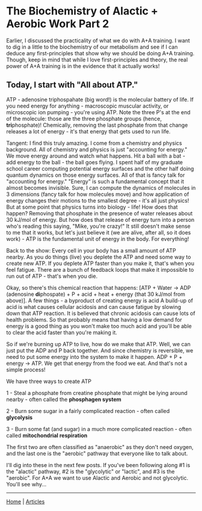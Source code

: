 # The Biochemistry of Alactic + Aerobic Work Part 2

Earlier, I discussed the practicality of what we do with A+A training. I want to dig in a little to the biochemistry of our metabolism and see if I can deduce any first-principles that show why we should be doing A+A training. Though, keep in mind that while I love first-principles and theory, the real power of A+A training is in the evidence that it actually works!

## Today, I start with "All about ATP."

ATP - adenosine triphospahate (big word!) is the molecular battery of life. If you need energy for anything - macroscopic muscular activity, or microscopic ion pumping - you're using ATP. Note the three P's at the end of the molecule: those are the three phosphate groups (hence, **tri**phosphate)! Chemically, removing the last phosphate from that change releases a lot of energy - it's that energy that gets used to run life.

Tangent: I find this truly amazing. I come from a chemistry and physics background. All of chemistry and physics is just "accounting for energy." We move energy around and watch what happens. Hit a ball with a bat - add energy to the ball - the ball goes flying. I spent half of my graduate school career computing potential energy surfaces and the other half doing quantum dynamics on those energy surfaces. All of that is fancy talk for "accounting for energy." "Energy" is such a fundamental concept that it almost becomes invisible. Sure, I can compute the dynamics of molecules in 3 dimensions (fancy talk for how molecules move) and how application of energy changes their motions to the smallest degree - it's all just physics! But at some point that physics turns into biology - life! How does that happen? Removing that phosphate in the presence of water releases about 30 kJ/mol of energy. But how does that release of energy turn into a person who's reading this saying, "Mike, you're crazy!" It still doesn't make sense to me that it works, but let's just believe it (we are alive, after all, so it does work) - ATP is the fundamental unit of energy in the body. For everything!

Back to the show: Every cell in your body has a small amount of ATP nearby. As you do things (live) you deplete the ATP and need some way to create new ATP. If you deplete ATP faster than you make it, that's when you feel fatigue. There are a bunch of feedback loops that make it impossible to run out of ATP - that's when you die.

Okay, so there's this chemical reaction that happens: [ATP + Water -> ADP (adenosine **di**phospate) + P + acid + heat + energy (that 30 kJ/mol from above)]. A few things - a byproduct of creating energy is acid A build-up of acid is what causes cellular acidosis and can cause fatigue by slowing down that ATP reaction. It is believed that chronic acidosis can cause lots of health problems. So that probably means that having a low demand for energy is a good thing as you won't make too much acid and you'll be able to clear the acid faster than you're making it.

So if we're burning up ATP to live, how do we make that ATP. Well, we can just put the ADP and P back together. And since chemistry is reversible, we need to put some energy into the system to make it happen. ADP + P + energy -> ATP. We get that energy from the food we eat. And that's not a simple process!

We have three ways to create ATP

1 - Steal a phosphate from creatine phosphate that might be lying around nearby - often called the **phosphagen system**

2 - Burn some sugar in a fairly complicated reaction - often called **glycolysis**

3 - Burn some fat (and sugar) in a much more complicated reaction - often called **mitochondrial respiration**

The first two are often classified as "anaerobic" as they don't need oxygen, and the last one is the "aerobic" pathway that everyone like to talk about.

I'll dig into these in the next few posts. If you've been following along #1 is the "alactic" pathway, #2 is the "glycolytic" or "lactic", and #3 is the "aerobic". For A+A we want to use Alactic and Aerobic and not glycolytic. You'll see why...

----

[Home](../index.md) | [Articles](../articles.md)